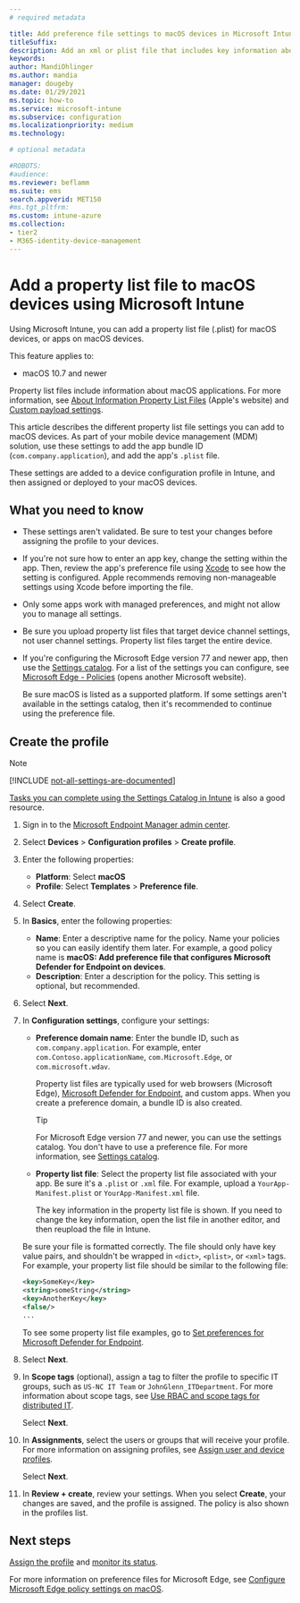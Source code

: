 ```yaml
---
# required metadata

title: Add preference file settings to macOS devices in Microsoft Intune
titleSuffix:
description: Add an xml or plist file that includes key information about your app. Use a preference file device configuration profile to change key information in the property list file, and assign it to your macOS devices.
keywords:
author: MandiOhlinger
ms.author: mandia
manager: dougeby
ms.date: 01/29/2021
ms.topic: how-to
ms.service: microsoft-intune
ms.subservice: configuration
ms.localizationpriority: medium
ms.technology:

# optional metadata

#ROBOTS:
#audience:
ms.reviewer: beflamm
ms.suite: ems
search.appverid: MET150
#ms.tgt_pltfrm:
ms.custom: intune-azure
ms.collection:
- tier2
- M365-identity-device-management
---
```


# Add a property list file to macOS devices using Microsoft Intune

Using Microsoft Intune, you can add a property list file (.plist) for macOS devices, or apps on macOS devices.

This feature applies to:

- macOS 10.7 and newer

Property list files include information about macOS applications. For more information, see [About Information Property List Files](https://developer.apple.com/library/archive/documentation/General/Reference/InfoPlistKeyReference/Articles/AboutInformationPropertyListFiles.html) (Apple's website) and [Custom payload settings](https://support.apple.com/guide/mdm/custom-mdm9abbdbe7/1/web/1).

This article describes the different property list file settings you can add to macOS devices. As part of your mobile device management (MDM) solution, use these settings to add the app bundle ID (`com.company.application`), and add the app's `.plist` file.

These settings are added to a device configuration profile in Intune, and then assigned or deployed to your macOS devices.

## What you need to know

- These settings aren't validated. Be sure to test your changes before assigning the profile to your devices.
- If you're not sure how to enter an app key, change the setting within the app. Then, review the app's preference file using [Xcode](https://developer.apple.com/xcode/) to see how the setting is configured. Apple recommends removing non-manageable settings using Xcode before importing the file.
- Only some apps work with managed preferences, and might not allow you to manage all settings.
- Be sure you upload property list files that target device channel settings, not user channel settings. Property list files target the entire device.
- If you're configuring the Microsoft Edge version 77 and newer app, then use the [Settings catalog](settings-catalog.md). For a list of the settings you can configure, see [Microsoft Edge - Policies](/DeployEdge/microsoft-edge-policies) (opens another Microsoft website).

  Be sure macOS is listed as a supported platform. If some settings aren't available in the settings catalog, then it's recommended to continue using the preference file.

## Create the profile

> [!NOTE]
> [!INCLUDE [not-all-settings-are-documented](../includes/not-all-settings-are-documented.md)]
>
> [Tasks you can complete using the Settings Catalog in Intune](settings-catalog-common-features.md) is also a good resource.

1. Sign in to the [Microsoft Endpoint Manager admin center](https://go.microsoft.com/fwlink/?linkid=2109431).
2. Select **Devices** > **Configuration profiles** > **Create profile**.
3. Enter the following properties:

    - **Platform**: Select **macOS**
    - **Profile**: Select **Templates** > **Preference file**.

4. Select **Create**.
5. In **Basics**, enter the following properties:

    - **Name**: Enter a descriptive name for the policy. Name your policies so you can easily identify them later. For example, a good policy name is **macOS: Add preference file that configures Microsoft Defender for Endpoint on devices**.
    - **Description**: Enter a description for the policy. This setting is optional, but recommended.

6. Select **Next**.

7. In **Configuration settings**, configure your settings:

    - **Preference domain name**: Enter the bundle ID, such as `com.company.application`. For example, enter `com.Contoso.applicationName`, `com.Microsoft.Edge`, or `com.microsoft.wdav`.

      Property list files are typically used for web browsers (Microsoft Edge), [Microsoft Defender for Endpoint](/windows/security/threat-protection/microsoft-defender-atp/microsoft-defender-atp-mac), and custom apps. When you create a preference domain, a bundle ID is also created.

      > [!TIP]
      > For Microsoft Edge version 77 and newer, you can use the settings catalog. You don't have to use a preference file. For more information, see [Settings catalog](settings-catalog.md).

    - **Property list file**: Select the property list file associated with your app. Be sure it's a `.plist` or `.xml` file. For example, upload a `YourApp-Manifest.plist` or `YourApp-Manifest.xml` file.

      The key information in the property list file is shown. If you need to change the key information, open the list file in another editor, and then reupload the file in Intune.

    Be sure your file is formatted correctly. The file should only have key value pairs, and shouldn't be wrapped in `<dict>`, `<plist>`, or `<xml>` tags. For example, your property list file should be similar to the following file:

    ```xml
    <key>SomeKey</key>
    <string>someString</string>
    <key>AnotherKey</key>
    <false/>
    ...
    ```

    To see some property list file examples, go to [Set preferences for Microsoft Defender for Endpoint](/windows/security/threat-protection/microsoft-defender-atp/mac-preferences).

8. Select **Next**.
9. In **Scope tags** (optional), assign a tag to filter the profile to specific IT groups, such as `US-NC IT Team` or `JohnGlenn_ITDepartment`. For more information about scope tags, see [Use RBAC and scope tags for distributed IT](../fundamentals/scope-tags.md).

    Select **Next**.

10. In **Assignments**, select the users or groups that will receive your profile. For more information on assigning profiles, see [Assign user and device profiles](device-profile-assign.md).

    Select **Next**.

11. In **Review + create**, review your settings. When you select **Create**, your changes are saved, and the profile is assigned. The policy is also shown in the profiles list.

## Next steps

[Assign the profile](device-profile-assign.md) and [monitor its status](device-profile-monitor.md).

For more information on preference files for Microsoft Edge, see [Configure Microsoft Edge policy settings on macOS](/deployedge/configure-microsoft-edge-on-mac).

